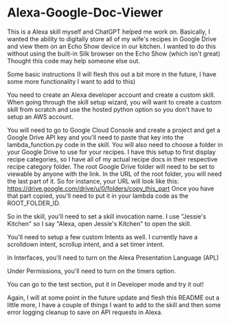 # Alexa-Google-Doc-Viewer
This is a Alexa skill myself and ChatGPT helped me work on. Basically, I wanted the ability to digitally store all of my wife's recipes in Google Drive and view them on an Echo Show device in our kitchen. I wanted to do this without using the built-in Silk browser on the Echo Show (which isn't great) Thought this code may help someone else out.

Some basic instructions (I will flesh this out a bit more in the future, I have some more functionality I want to add to this)

You need to create an Alexa developer account and create a custom skill. When going through the skill setup wizard, you will want to create a custom skill from scratch and use the hosted python option so you don't have to setup an AWS account.

You will need to go to Google Cloud Console and create a project and get a Google Drive API key and you'll need to paste that key into the lambda_function.py code in the skill. You will also need to choose a folder in your Google Drive to use for your recipes. I have this setup to first display recipe categories, so I have all of my actual recipe docs in their respective recipe category folder. The root Google Drive folder will need to be set to viewable by anyone with the link. In the URL of the root folder, you will need the last part of it. So for instance, your URL will look like this: https://drive.google.com/drive/u/0/folders/copy_this_part Once you have that part copied, you'll need to put it in your lambda code as the ROOT_FOLDER_ID. 

So in the skill, you'll need to set a skill invocation name. I use "Jessie's Kitchen" so I say "Alexa, open Jessie's Kitchen" to open the skill.

You'll need to setup a few custom Intents as well. I currently have a scrolldown intent, scrollup intent, and a set timer intent.

In Interfaces, you'll need to turn on the Alexa Presentation Language (APL) 

Under Permissions, you'll need to turn on the timers option.

You can go to the test section, put it in Developer mode and try it out!

Again, I will at some point in the future update and flesh this README out a little more, I have a couple of things I want to add to the skill and then some error logging cleanup to save on API requests in Alexa.
